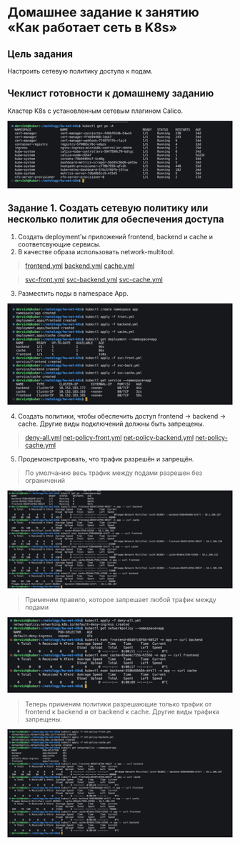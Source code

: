 # Домашнее задание к занятию «Как работает сеть в K8s»

## Цель задания

Настроить сетевую политику доступа к подам.

## Чеклист готовности к домашнему заданию

Кластер K8s с установленным сетевым плагином Calico.

![calico](./task1/calico.png)

## Задание 1. Создать сетевую политику или несколько политик для обеспечения доступа

1. Создать deployment'ы приложений frontend, backend и cache и соответсвующие сервисы.
2. В качестве образа использовать network-multitool.

> [frontend.yml](./front.yml) [backend.yml](./backend.yml) [cache.yml](./cache.yml)

> [svc-front.yml](./svc-front.yml) [svc-backend.yml](./svc-back.yml) [svc-cache.yml](./svc-cache.yml)

3. Разместить поды в namespace App.

![deploy](./task1/deploy.png)

4. Создать политики, чтобы обеспечить доступ frontend -> backend -> cache. Другие виды подключений должны быть запрещены.

>[deny-all.yml](./deny-all.yml) [net-policy-front.yml](./net-policy-front.yml) [net-policy-backend.yml](./net-policy-backend.yml) [net-policy-cache.yml](./net-policy-cache.yml)

5. Продемонстрировать, что трафик разрешён и запрещён.

>По умолчанию весь трафик между подами разрешен без ограничений

![allow_all](./task1/allow_all.png)

>Применим правило, которое запрешает любой трафик между подами

![deny_all](./task1/deny_all.png)

>Теперь применим политики разрешающие только трафик от frontend к backend и от backend к cache. Другие виды трафика запрещены.

![check](./task1/check.png)
